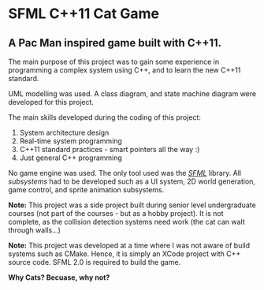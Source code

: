 # SFML C++11 Cat Game

## A Pac Man inspired game built with C++11.

The main purpose of this project was to gain some experience in programming a complex system using C++, and to learn the new C++11 standard.

UML modelling was used. A class diagram, and state machine diagram were developed for this project.

The main skills developed during the coding of this project:

1. System architecture design
2. Real-time system programming
3. C++11 standard practices - smart pointers all the way :)
4. Just general C++ programming

No game engine was used. The only tool used was the [*SFML*](https://www.sfml-dev.org) library. All *subsystems* had to be developed such as a UI system, 2D world generation, game control, and sprite animation subsystems.

**Note:** This project was a side project built during senior level undergraduate courses (not part of the courses - but as a hobby project). It is not complete, as the collision detection systems need work (the cat can walt through walls...)

**Note:** This project was developed at a time where I was not aware of build systems such as CMake. Hence, it is simply an XCode project with C++ source code. SFML 2.0 is required to build the game.

**Why Cats? Becuase, why not?**
